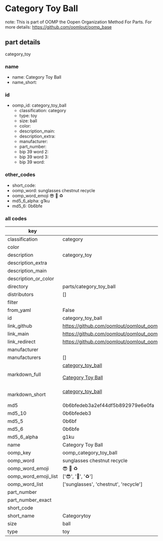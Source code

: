 # Category Toy Ball  

note: This is part of OOMP the Oopen Organization Method For Parts. For more details: https://github.com/oomlout/oomp_base

##  part details
  



category_toy



### name
* name: Category Toy Ball
* name_short: 
### id
* oomp_id: category_toy_ball
  * classification: category
  * type: toy
  * size: ball
  * color: 
  * description_main: 
  * description_extra: 
  * manufacturer: 
  * part_number: 
  * bip 39 word 2: 
  * bip 39 word 3: 
  * bip 39 word: 

### other_codes
* short_code: 
* oomp_word: sunglasses chestnut recycle
* oomp_word_emoji :sunglasses: :chestnut: :recycle:
* md5_6_alpha: g1ku
* md5_6: 0b6bfe









### all codes 
| key | value |  
| --- | --- |  
| classification | category |  
| color |  |  
| description | category_toy |  
| description_extra |  |  
| description_main |  |  
| description_or_color |   |  
| directory | parts/category_toy_ball |  
| distributors | [] |  
| filter |  |  
| from_yaml | False |  
| id | category_toy_ball |  
| link_github | https://github.com/oomlout/oomlout_oomp_version_1_messy/tree/main/parts/category_toy_ball |  
| link_main | https://github.com/oomlout/oomlout_oomp_version_1_messy/tree/main/parts/category_toy_ball |  
| link_redirect | https://github.com/oomlout/oomlout_oomp_version_1_messy/tree/main/parts/category_toy_ball |  
| manufacturer |  |  
| manufacturers | [] |  
| markdown_full | [category_toy_ball](none)<br>[](none)<br>[Category Toy Ball](none)<br><br> |  
| markdown_short | [category_toy_ball](none)<br><br> |  
| md5 | 0b6bfedeb3a2ef44df5b892979e6e0fa |  
| md5_10 | 0b6bfedeb3 |  
| md5_5 | 0b6bf |  
| md5_6 | 0b6bfe |  
| md5_6_alpha | g1ku |  
| name | Category Toy Ball |  
| oomp_key | oomp_category_toy_ball |  
| oomp_word | sunglasses chestnut recycle |  
| oomp_word_emoji | :sunglasses: :chestnut: :recycle: |  
| oomp_word_emoji_list | [':sunglasses:', ':chestnut:', ':recycle:'] |  
| oomp_word_list | ['sunglasses', 'chestnut', 'recycle'] |  
| part_number |  |  
| part_number_exact |  |  
| short_code |  |  
| short_name | Categorytoy |  
| size | ball |  
| type | toy |  
